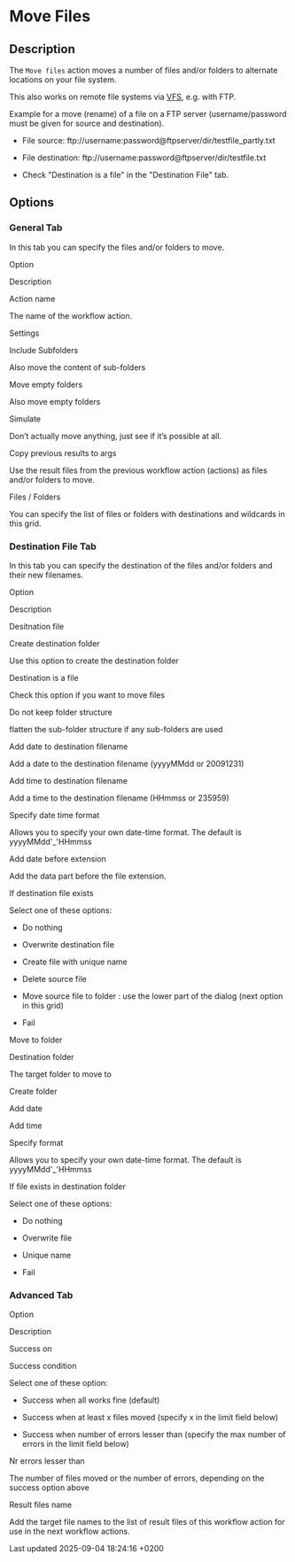 <div id="header">

# Move Files

</div>

<div id="content">

<div class="sect1">

## Description

<div class="sectionbody">

<div class="paragraph">

The `Move files` action moves a number of files and/or folders to alternate locations on your file system.

</div>

<div class="paragraph">

This also works on remote file systems via [VFS](vfs.7gXLLm3ax5), e.g. with FTP.

</div>

<div class="paragraph">

Example for a move (rename) of a file on a FTP server (username/password must be given for source and destination).

</div>

<div class="ulist">

  - File source: ftp://username:password@ftpserver/dir/testfile\_partly.txt

  - File destination: ftp://username:password@ftpserver/dir/testfile.txt

  - Check "Destination is a file" in the "Destination File" tab.

</div>

</div>

</div>

<div class="sect1">

## Options

<div class="sectionbody">

<div class="sect2">

### General Tab

<div class="paragraph">

In this tab you can specify the files and/or folders to move.

</div>

Option

</div>

</div>

</div>

</div>

Description

Action name

The name of the workflow action.

Settings

Include Subfolders

Also move the content of sub-folders

Move empty folders

Also move empty folders

Simulate

Don’t actually move anything, just see if it’s possible at all.

Copy previous results to args

Use the result files from the previous workflow action (actions) as files and/or folders to move.

Files / Folders

You can specify the list of files or folders with destinations and wildcards in this grid.

<div class="sect2">

### Destination File Tab

<div class="paragraph">

In this tab you can specify the destination of the files and/or folders and their new filenames.

</div>

Option

</div>

Description

Desitnation file

Create destination folder

Use this option to create the destination folder

Destination is a file

Check this option if you want to move files

Do not keep folder structure

flatten the sub-folder structure if any sub-folders are used

Add date to destination filename

Add a date to the destination filename (yyyyMMdd or 20091231)

Add time to destination filename

Add a time to the destination filename (HHmmss or 235959)

Specify date time format

<div class="content">

<div class="paragraph">

Allows you to specify your own date-time format. The default is yyyyMMdd'\_'HHmmss

</div>

</div>

Add date before extension

Add the data part before the file extension.

If destination file exists

<div class="content">

<div class="paragraph">

Select one of these options:

</div>

<div class="ulist">

  - Do nothing

  - Overwrite destination file

  - Create file with unique name

  - Delete source file

  - Move source file to folder : use the lower part of the dialog (next option in this grid)

  - Fail

</div>

</div>

Move to folder

Destination folder

The target folder to move to

Create folder

Add date

Add time

Specify format

<div class="content">

<div class="paragraph">

Allows you to specify your own date-time format. The default is yyyyMMdd'\_'HHmmss

</div>

</div>

If file exists in destination folder

<div class="content">

<div class="paragraph">

Select one of these options:

</div>

<div class="ulist">

  - Do nothing

  - Overwrite file

  - Unique name

  - Fail

</div>

</div>

<div class="sect2">

### Advanced Tab

Option

</div>

Description

Success on

Success condition

<div class="content">

<div class="paragraph">

Select one of these option:

</div>

<div class="ulist">

  - Success when all works fine (default)

  - Success when at least x files moved (specify x in the limit field below)

  - Success when number of errors lesser than (specify the max number of errors in the limit field below)

</div>

</div>

Nr errors lesser than

The number of files moved or the number of errors, depending on the success option above

Result files name

Add the target file names to the list of result files of this workflow action for use in the next workflow actions.

<div id="footer">

<div id="footer-text">

Last updated 2025-09-04 18:24:16 +0200

</div>

</div>
